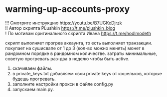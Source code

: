# warming-up-accounts-proxy

!!! Смотрите инструкцию https://youtu.be/B7UGKeDjrzk       
!! Автор скрипта PLushkin https://t.me/plushkin_blog        
! По мотивам оригинального скрипта Ивана https://t.me/hodlmodeth

скрипт выполняет прогрев аккаунта, то есть выполняет транзакции. покупает на сушисвапе от 1 до 3 (кол-во можно менять) монет в рандомном порядке в рандомном количестве. затраты минимальные, советую прогревать раз-два в неделю чтобы быть active.

1. скачиваем файлы.
2. в private_keys.txt добавляем свои private keys от кошельков, которые будешь прогревать.
3. заполните настройки прокси в файле config.py
4. запускаем main.py.



